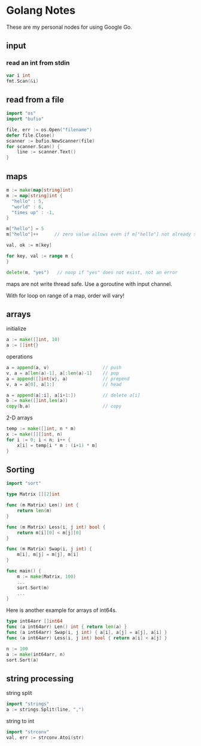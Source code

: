 # Golang Notes

These are my personal nodes for using Google Go. 

## input 

### read an int from stdin

```go
var i int
fmt.Scan(&i)
```

## read from a file

```go
import "os"
import "bufio"

file, err := os.Open("filename")
defer file.Close()
scanner := bufio.NewScanner(file)
for scanner.Scan() {
    line := scanner.Text()
}
```

## maps

```go
m := make(map[string]int)
m := map[string]int {
  "hello" : 5,
  "world" : 6,
  "times up" : -1,
}

m["hello"] = 5
m["hello"]++      // zero value allows even if m["hello"] not already set

val, ok := m[key]

for key, val := range m {
}

delete(m, "yes")   // noop if "yes" does not exist, not an error 

```

maps are not write thread safe.  Use a goroutine with input channel. 

With for loop on range of a map, order will vary!

## arrays

initialize

```go
a := make([]int, 10)
a := []int{}
```

operations
```go
a = append(a, v)                    // push
v, a = a[len(a)-1], a[:len(a)-1]    // pop
a = append([]int{v}, a)             // prepend
v, a = a[0], a[1:]                  // head

a = append(a[:i], a[i+1:])          // delete a[i]
b := make([]int,len(a))
copy(b,a)                           // copy
```

2-D arrays
```go
temp := make([]int, n * m)
x := make([][]int, n)
for i := 0; i < n; i++ {
    x[i] = temp[i * m : (i+1) * m]
}
```

## Sorting

```go
import "sort"

type Matrix [][2]int

func (m Matrix) Len() int {
    return len(m)
}

func (m Matrix) Less(i, j int) bool {
    return m[i][0] < m[j][0]
}

func (m Matrix) Swap(i, j int) {
    m[i], m[j] = m[j], m[i]
}

func main() {
    m := make(Matrix, 100)
    ...
    sort.Sort(m)
    ...
}
```

Here is another example for arrays of int64s. 

```go
type int64arr []int64
func (a int64arr) Len() int { return len(a) }
func (a int64arr) Swap(i, j int) { a[i], a[j] = a[j], a[i] }
func (a int64arr) Less(i, j int) bool { return a[i] < a[j] }

n := 100
a := make(int64arr, n)
sort.Sort(a)
```

## string processing

string split

```go
import "strings"
a := strings.Split(line, ",")
```

string to int

```go
import "strconv"
val, err := strconv.Atoi(str)
```